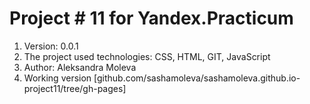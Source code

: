 # Project # 11 for Yandex.Practicum
1. Version: 0.0.1
2. The project used technologies: CSS, HTML, GIT, JavaScript
3. Author: Aleksandra Moleva
4. Working version [github.com/sashamoleva/sashamoleva.github.io-project11/tree/gh-pages]